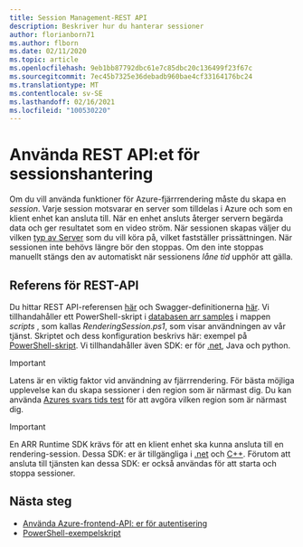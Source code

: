 ```yaml
---
title: Session Management-REST API
description: Beskriver hur du hanterar sessioner
author: florianborn71
ms.author: flborn
ms.date: 02/11/2020
ms.topic: article
ms.openlocfilehash: 9eb1bb87792dbc61e7c85dbc20c136499f23f67c
ms.sourcegitcommit: 7ec45b7325e36debadb960bae4cf33164176bc24
ms.translationtype: MT
ms.contentlocale: sv-SE
ms.lasthandoff: 02/16/2021
ms.locfileid: "100530220"
---
```

# <a name="use-the-session-management-rest-api"></a>Använda REST API:et för sessionshantering

Om du vill använda funktioner för Azure-fjärrrendering måste du skapa en *session*. Varje session motsvarar en server som tilldelas i Azure och som en klient enhet kan ansluta till. När en enhet ansluts återger servern begärda data och ger resultatet som en video ström. När sessionen skapas väljer du vilken [typ av Server](../reference/vm-sizes.md) som du vill köra på, vilket fastställer prissättningen. När sessionen inte behövs längre bör den stoppas. Om den inte stoppas manuellt stängs den av automatiskt när sessionens *låne tid* upphör att gälla.

## <a name="rest-api-reference"></a>Referens för REST-API

Du hittar REST API-referensen [här](https://docs.microsoft.com/rest/api/mixedreality/2021-01-01preview/remoterendering) och Swagger-definitionerna [här](https://github.com/Azure/azure-rest-api-specs/tree/master/specification/mixedreality/data-plane/Microsoft.MixedReality).
Vi tillhandahåller ett PowerShell-skript i [databasen arr samples](https://github.com/Azure/azure-remote-rendering) i mappen *scripts* , som kallas *RenderingSession.ps1*, som visar användningen av vår tjänst. Skriptet och dess konfiguration beskrivs här: exempel på [PowerShell-skript](../samples/powershell-example-scripts.md).
Vi tillhandahåller även SDK: er för [.net](https://github.com/Azure/azure-sdk-for-net/tree/master/sdk/mixedreality/Azure.MixedReality.RemoteRendering), Java och python.

> [!IMPORTANT]
> Latens är en viktig faktor vid användning av fjärrrendering. För bästa möjliga upplevelse kan du skapa sessioner i den region som är närmast dig. Du kan använda [Azures svars tids test](https://www.azurespeed.com/Azure/Latency) för att avgöra vilken region som är närmast dig.

> [!IMPORTANT]
> En ARR Runtime SDK krävs för att en klient enhet ska kunna ansluta till en rendering-session. Dessa SDK: er är tillgängliga i [.net](https://docs.microsoft.com/dotnet/api/microsoft.azure.remoterendering?view=remoterendering) och [C++](https://docs.microsoft.com/cpp/api/remote-rendering/). Förutom att ansluta till tjänsten kan dessa SDK: er också användas för att starta och stoppa sessioner.

## <a name="next-steps"></a>Nästa steg

* [Använda Azure-frontend-API: er för autentisering](frontend-apis.md)
* [PowerShell-exempelskript](../samples/powershell-example-scripts.md)
